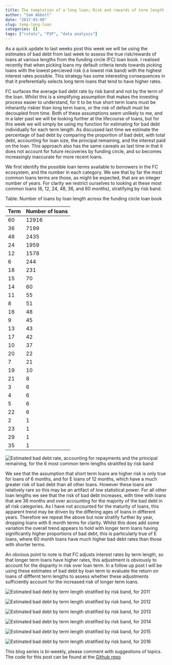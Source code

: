 ```yaml
---
title: The temptation of a long loan; Risk and rewards of term length
author: "Sam Abbott"
date: "2017-03-08"
slug: temp-long-loan
categories: []
tags: ["rstats", "P2P", "data analysis"]
---
```



As a quick update to last weeks post this week we will be using the estimates of bad debt from last week to assess the true risk/rewards of loans at various lengths from the funding circle (FC) loan book. I realised recently that when picking loans my default criteria tends towards picking loans with the lowest percieved risk (i.e lowest risk band) with the highest interest rates possible. This strategy has some interesting consequences in that it preferentially selects long term loans that tend to have higher rates. 

FC surfaces the average bad debt rate by risk band and not by the term of the loan. Whilst this is a simplifying assumption that makes the investing process easier to understand, for it to be true short term loans must be inherantly riskier than long term loans, or the risk of default must be decoupled from time. Both of these assumptions seem unlikely to me,  and in a later past we will be looking further at the lifecourse of loans, but for this week we will simply be using my function for estimating for bad debt individually for each term length. As discussed last time we estimate the percentage of bad debt by comparing the proportion of bad debt, with total debt, accounting for loan size, the principal remaining, and the interest paid on the loan. This approach also has the same caveats as last time in that it does not account for future recoveries by funding circle, and so becomes increasingly inaccurate for more recent loans. 







We first identify the possible loan terms available to borrowers in the FC ecosystem, and the number in each category. We see that by far the most common loans terms are those, as might be expected, that are an integer number of years. For clarity we restrict ourselves to looking at these most common loans (6, 12, 24, 48, 36, and 60 months), stratifying by risk band.


Table: Number of loans by loan length across the funding circle loan book

| Term  | Number of loans  |
| ----- | ---------------- |
|   60  |           12916  |
|  36   |           7199   |
|   48  |            2435  |
|  24   |           1959   |
|   12  |            1578  |
|    6  |             244  |
|   18  |             231  |
|   15  |              70  |
|   14  |              60  |
|   11  |              55  |
|    8  |              51  |
|   16  |              48  |
|    9  |              45  |
|   13  |              43  |
|   17  |              42  |
|   10  |              37  |
|   20  |              22  |
|    7  |              21  |
|   19  |              10  |
|   21  |               8  |
|    3  |               6  |
|    4  |               6  |
|    5  |               6  |
|   22  |               6  |
|    2  |               1  |
|   23  |               1  |
|   29  |               1  |
|   35  |               1  |



![Estimated bad debt rate, accounting for repayments and the principal remaining, for the 6 most common term lengths straitifed by risk band](/post/2017-06-10-temp-long-loan/figure-html/est_bad_rate_risk-1.png)

We see that the assumption that short term loans are higher risk is only true for loans of 6 months, and for E loans of 12 months, which have a much greater risk of bad debt than all other loans. However these loans are relatively rare so this may be an artifact of low statistical power. For all other loan lengths we see that the risk of bad debt increases, with time with loans that are 36 months and over accounting for the majority of the bad debt in all risk categories. As I have not accounted for the maturity of loans, this apparent trend may be driven by the differing ages of loans in different years. Therefore we repeat the above but now stratify further by year, dropping loans with 6 month terms for clarity. Whilst this does add some variation the overall trend appears to hold with longer term loans having significantly higher proportions of bad debt, this is particularly true of E loans, where 60 month loans have much higher bad debt rates than those with shorter terms.  

An obvious point to note is that FC adjusts interest rates by term length, so that longer term loans have higher rates, this adjustment is obviously to account for the disparity in risk over loan term. In a follow up post I will be using these estimates of bad debt by loan term to evaluate the return on loans of difffernt term lengths to assess whether these adjustments sufficiently account for the increased risk of longer term loans. 


![Estimated bad debt by term length stratified by risk band, for 2011](/post/2017-06-10-temp-long-loan/figure-html/bad_debt_2011-1.png)

![Estimated bad debt by term length stratified by risk band, for 2012](/post/2017-06-10-temp-long-loan/figure-html/bad_debt_2012-1.png)

![Estimated bad debt by term length stratified by risk band, for 2013](/post/2017-06-10-temp-long-loan/figure-html/bad_debt_2013-1.png)

![Estimated bad debt by term length stratified by risk band, for 2014](/post/2017-06-10-temp-long-loan/figure-html/bad_debt_2014-1.png)

![Estimated bad debt by term length stratified by risk band, for 2015](/post/2017-06-10-temp-long-loan/figure-html/bad_debt_2015-1.png)

![Estimated bad debt by term length stratified by risk band, for 2016](/post/2017-06-10-temp-long-loan/figure-html/bad_debt_2016-1.png)

This blog series is bi-weekly, please comment with suggestions of topics. The code for this post can be found at the [Github repo](https://github.com/seabbs/funding_circle)
